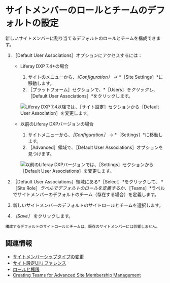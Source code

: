 # サイトメンバーのロールとチームのデフォルトの設定

新しいサイトメンバーに割り当てるデフォルトのロールとチームを構成できます。

1. ［Default User Associations］オプションにアクセスするには：

    - Liferay DXP 7.4+の場合

      1. サイトのメニューから、*［Configuration］* &rarr; *［Site Settings］*に移動します。
      1. ［プラットフォーム］セクションで、*［Users］*をクリックし、*［Default User Associations］*をクリックします。

       ![Liferay DXP 7.4以降では、［サイト設定］セクションから［Default User Association］を変更します。](./configuring-role-and-team-defaults-for-site-members/images/03.png)

    - 以前のLiferay DXPバージョンの場合

      1. サイトメニューから、*［Configuration］* &rarr; *［Settings］*に移動します。
      1. ［Advanced］領域で、［Default User Associations］オプションを見つけます。

       ![以前のLiferay DXPバージョンでは、［Settings］セクションから［Default User Associations］を変更します。](./configuring-role-and-team-defaults-for-site-members/images/01.png)

1. ［Default User Associations］領域にある*［Select］*をクリックして、 *［Site  Role］*ラベルでデフォルトのロールを定義するか、*［Teams］*ラベルでサイトメンバーのデフォルトのチーム（存在する場合）を定義します。

1. 新しいサイトメンバーのデフォルトのサイトロールとチームを選択します。

1. *［Save］* をクリックします。

```{note}
構成するデフォルトのサイトロールとチームは、既存のサイトメンバーには影響しません。
```

## 関連情報

- [サイトメンバーシップタイプの変更](./changing-site-membership-type.md)
- [サイト設定UIリファレンス](../site-settings-ui-reference.md)
- [ロールと権限](../../../users-and-permissions/roles-and-permissions/understanding-roles-and-permissions.md)
- [Creating Teams for Advanced Site Membership Management](../../sites/site-membership/creating-teams-for-sites.md)
